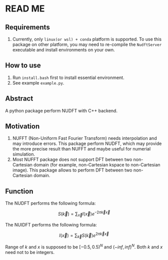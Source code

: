 # READ ME
## Requirements
1. Currently, only `linux(or wsl) + conda` platform is supported. To use this package on other platform, you may need to re-compile the `NudftServer` executable and install environments on your own.

## How to use
1. Run `install.bash` first to install essential environment.
1. See example `example.py`.

## Abstract
A python package perform NUDFT with C++ backend.

## Motivation
1. NUFFT (Non-Uniform Fast Fourier Transform) needs interpolation and may introduce errors. This package perform NUDFT, which may provide the more precise result than NUFFT and maybe useful for numerial simulation.
1. Most NUFFT package does not support DFT between two non-Cartesian domain (for example, non-Cartesian kspace to non-Cartesian image). This package allows to perform DFT between two non-Cartesian domain.

## Function
The NUDFT performs the following formula:

$$
S(\vec{k}) = \sum_{\vec{x}}{I(\vec{x})e^{-2 \pi \vec{k} \vec{x}}}
$$

The NUIDFT performs the following formula:

$$
I(\vec{x}) = \sum_{\vec{k}}{S(\vec{k})e^{2 \pi \vec{k} \vec{x}}}
$$

Range of $k$ and $x$ is supposed to be $[-0.5, 0.5)^{N}$ and $(-inf, inf)^{N}$. Both $k$ and $x$ need not to be integers.
